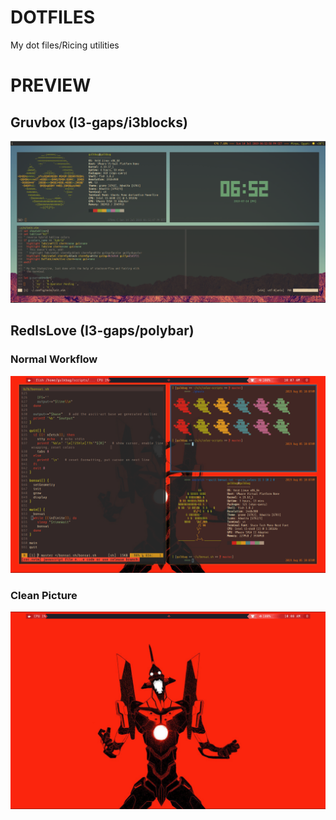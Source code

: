 # DOTFILES
My dot files/Ricing utilities

# PREVIEW
## Gruvbox (I3-gaps/i3blocks)
![](https://raw.githubusercontent.com/Gulkbag/dotfiles/master/scrots/preview.png)
## RedIsLove (I3-gaps/polybar)
### Normal Workflow
![](https://raw.githubusercontent.com/Gulkbag/dotfiles/master/scrots/redprev.png)
### Clean Picture
![](https://raw.githubusercontent.com/Gulkbag/dotfiles/master/scrots/redprev2.png)

